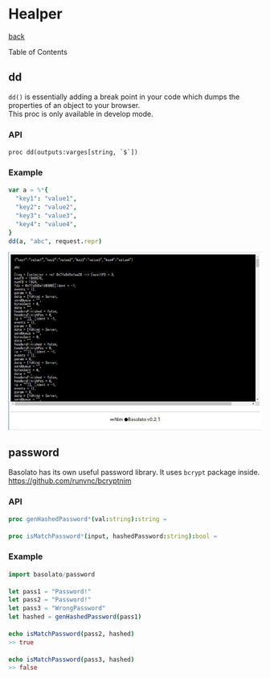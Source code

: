 Healper
===
[back](../../README.md)

Table of Contents

<!--ts-->


<!-- Created by https://github.com/ekalinin/github-markdown-toc -->
<!-- Added by: root, at: Sat Jun 22 10:31:31 UTC 2024 -->

<!--te-->

## dd
`dd()` is essentially adding a break point in your code which dumps the properties of an object to your browser.  
This proc is only available in develop mode.

### API
```
proc dd(outputs:varges[string, `$`])
```

### Example
```nim
var a = %*{
  "key1": "value1",
  "key2": "value2",
  "key3": "value3",
  "key4": "value4",
}
dd(a, "abc", request.repr)
```

![dd](../images/helper-dd.jpg)

## password

Basolato has its own useful password library. It uses `bcrypt` package inside.  
https://github.com/runvnc/bcryptnim

### API
```nim
proc genHashedPassword*(val:string):string =

proc isMatchPassword*(input, hashedPassword:string):bool =
```

### Example
```nim
import basolato/password

let pass1 = "Password!"
let pass2 = "Password!"
let pass3 = "WrongPassword"
let hashed = genHashedPassword(pass1)

echo isMatchPassword(pass2, hashed)
>> true

echo isMatchPassword(pass3, hashed)
>> false
```
